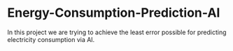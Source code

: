 # Energy-Consumption-Prediction-AI
In this project we are trying to achieve the least error possible for predicting electricity consumption via AI.
